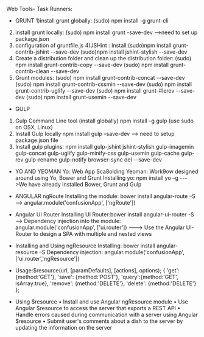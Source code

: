 Web Tools- Task Runners:

- GRUNT
1)install grunt globally: (sudo) npm install -g grunt-cli
2) install grunt locally: (sudo) npm install grunt -save-dev
—->need to set up package.json
3) configuration of gruntfile.js
4)JSHint : Install:(sudo)npm install grunt-contrib-jshint --save-dev
(sudo)npm install jshint-stylish --save-dev
5) Create a distribution folder and clean up the distribution
folder:
(sudo) npm install grunt-contrib-copy --save-dev
(sudo) npm install grunt-contrib-clean --save-dev
6) Grunt modules:
(sudo) npm install grunt-contrib-concat --save-dev
(sudo) npm install grunt-contrib-cssmin --save-dev
(sudo) npm install grunt-contrib-uglify --save-dev
(sudo) npm install grunt-\#lerev --save-dev
(sudo) npm install grunt-usemin --save-dev

- GULP
1) Gulp Command Line tool (install globally)
npm install –g gulp (use sudo on OSX, Linux)
2) Install Gulp locally
npm install gulp –save-dev
—-> need to setup package.json file
3) Install gulp plugins:
npm install gulp-jshint jshint-stylish gulp-imagemin gulp-concat
gulp-uglify gulp-minify-css gulp-usemin gulp-cache gulp-rev
gulp-rename gulp-notify browser-sync del --save-dev

- YO AND YEOMAN
Yo: Web App Sca8olding Yeoman: Work9ow designed
around using Yo, Bower and Grunt
Installing yo: npm install yo –g
--->We have already installed Bower, Grunt and Gulp

- ANGULAR ngRoute
Installing the module: bower install angular-route –S
—-> angular.module('confusionApp', ['ngRoute'])

- Angular UI Router
 Installing UI Router:bower install angular-ui-router -S —\>
        Dependency injection into the module:
angular.module('confusionApp', ['ui.router'])
—--> Use the Angular UI-Router to design a SPA with multiple
and nested views
- Installing and Using ngResource
Installing: bower install angular-resource –S
        Dependency injection: angular.module('confusionApp',
['ui.router','ngResource'])
- Usage:\$resource(url, [paramDefaults], [actions],
options);
{
'get': {method:'GET'},
'save': {method:'POST'},
'query':{method:'GET', isArray:true},
'remove': {method:'DELETE'},
'delete': {method:'DELETE'}
};
- Using $resource
• Install and use Angular ngResource module
• Use Angular  $resource to access the server that exports a REST API
• Handle errors caused during communication with a server using Angular $resource
• Submit user's comments about a dish to the server by updating the information on the server
